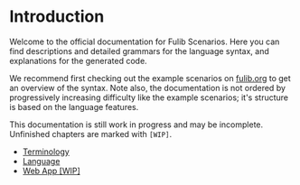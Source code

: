 # Introduction

Welcome to the official documentation for Fulib Scenarios. Here you can find descriptions and detailed grammars for the language syntax, and explanations for the generated code.

We recommend first checking out the example scenarios on [fulib.org](https://www.fulib.org) to get an overview of the syntax. Note also, the documentation is not ordered by progressively increasing difficulty like the example scenarios; it's structure is based on the language features.

This documentation is still work in progress and may be incomplete. Unfinished chapters are marked with `[WIP]`.

* [Terminology](terminology.md)
* [Language](language/README.md)
* [Web App \[WIP\]](web-app/README.md)
